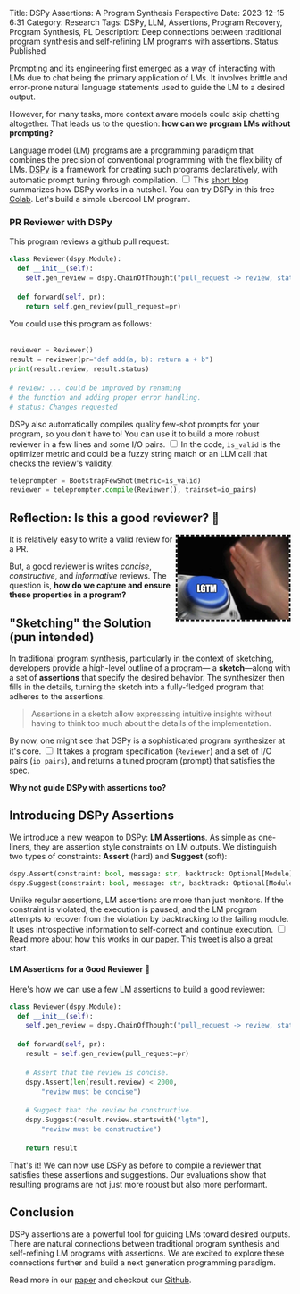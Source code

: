 Title: DSPy Assertions: A Program Synthesis Perspective
Date: 2023-12-15 6:31
Category: Research
Tags: DSPy, LLM, Assertions, Program Recovery, Program Synthesis, PL
Description: Deep connections between traditional program synthesis and self-refining LM programs with assertions.
Status: Published

<section markdown="1">

Prompting and its engineering first emerged as a way of interacting with LMs due to 
chat being the primary application of LMs. It involves brittle and error-prone natural language statements used to guide the LM to a desired output.

However, for many tasks, more context aware models could skip chatting altogether. That leads us to the question: **how can we program LMs without prompting?**


Language model (LM) programs are a programming paradigm that
combines the precision of conventional programming with the flexibility of
LMs. [DSPy](https://github.com/stanfordnlp/dspy) is a framework for creating such programs declaratively, with automatic prompt tuning through compilation.
<label for="sn-demo" class="margin-toggle sidenote-number"></label>
<input type="checkbox" id="sn-demo" class="margin-toggle"/>
<span class="sidenote">
  This [short blog](https://arnavsinghvi11.github.io/posts/2023/10/6/blog-post/) summarizes how DSPy works in a nutshell. You can try DSPy in this free [Colab](https://colab.research.google.com/github/stanfordnlp/dspy/blob/main/intro.ipynb).
</span>
Let's build a simple ubercool LM program.

### PR Reviewer with DSPy 

This program reviews a github pull request:

```python
class Reviewer(dspy.Module):
  def __init__(self):
    self.gen_review = dspy.ChainOfThought("pull_request -> review, status")

  def forward(self, pr):
    return self.gen_review(pull_request=pr)
```

You could use this program as follows:
```python

reviewer = Reviewer()
result = reviewer(pr="def add(a, b): return a + b")
print(result.review, result.status)

# review: ... could be improved by renaming 
# the function and adding proper error handling.
# status: Changes requested
```

DSPy also automatically compiles quality few-shot prompts for your program, so you don't have to! You can use it to build a more robust reviewer in a few lines and some I/O pairs.
<label for="sn-demo" class="margin-toggle sidenote-number"></label>
<input type="checkbox" id="sn-demo" class="margin-toggle"/>
<span class="sidenote">
    In the code, `is_valid` is the optimizer metric and could be a fuzzy string match or an LLM call that checks the review's validity.
</span>
```python
teleprompter = BootstrapFewShot(metric=is_valid)
reviewer = teleprompter.compile(Reviewer(), trainset=io_pairs)
```
</section>

<section markdown="1">

## Reflection: Is this a good reviewer? 🤔

<img src="./images/lgtm.jpeg" alt="drawing" width="200" style="float: right; border: dashed;"/>
It is relatively easy to write a valid review for a PR. 

But, a good reviewer is writes _concise_, _constructive_, and _informative_ reviews. The question is, __how do we capture and ensure these properties in a program?__

</section>


<section markdown="1">

## "Sketching" the Solution (pun intended)

In traditional program synthesis, particularly in the context of sketching, developers provide a high-level outline of a program— a __sketch__—along with a set of __assertions__ that specify the desired behavior. The synthesizer then fills in the details, turning the sketch into a fully-fledged program that adheres to the assertions.

<blockquote markdown="1">
Assertions in a sketch allow expresssing intuitive insights 
without having to think too much about the details of the implementation.
</blockquote>

By now, one might see that DSPy is a sophisticated program synthesizer at it's core. 
<label for="sn-demo" class="margin-toggle sidenote-number"></label>
<input type="checkbox" id="sn-demo" class="margin-toggle"/>
<span class="sidenote">
    It takes a program specification (`Reviewer`) and a set of I/O pairs (`io_pairs`), and returns a tuned program (prompt) that satisfies the spec.
</span>

__Why not guide DSPy with assertions too?__

</section>

<section markdown=1>

## Introducing DSPy Assertions

We introduce a new weapon to DSPy: __LM Assertions__.
As simple as one-liners, they are assertion style constraints on LM outputs.
We distinguish two types of constraints: __Assert__ (hard) and __Suggest__ (soft):
```python
dspy.Assert(constraint: bool, message: str, backtrack: Optional[Module])
dspy.Suggest(constraint: bool, message: str, backtrack: Optional[Module])
```

Unlike regular assertions, LM assertions are more than just monitors.
If the constraint is violated, the execution is paused, and the LM program
attempts to recover from the violation by backtracking to the failing module.
It uses introspective information to self-correct and continue execution.
<label for="sn-demo" class="margin-toggle sidenote-number"></label>
<input type="checkbox" id="sn-demo" class="margin-toggle"/> 
<span class="sidenote">
    Read more about how this works in our [paper](https://github.com/stanfordnlp/dspy/blob/main/DSPy_Assert.pdf).
    This [tweet](https://twitter.com/lateinteraction/status/1735326551393161563) is also a great start.
</span>


#### LM Assertions for a Good Reviewer 🤩

Here's how we can use a few LM assertions to build a good reviewer:
```python
class Reviewer(dspy.Module):
  def __init__(self):
    self.gen_review = dspy.ChainOfThought("pull_request -> review, status")

  def forward(self, pr):
    result = self.gen_review(pull_request=pr)

    # Assert that the review is concise.
    dspy.Assert(len(result.review) < 2000, 
        "review must be concise")

    # Suggest that the review be constructive.
    dspy.Suggest(result.review.startswith("lgtm"), 
        "review must be constructive")

    return result
```

That's it! We can now use DSPy as before to compile a reviewer that satisfies these assertions and suggestions.
Our evaluations show that resulting programs are not just more robust but also more performant.

## Conclusion

DSPy assertions are a powerful tool for guiding LMs toward desired outputs.
There are natural connections between traditional program synthesis and self-refining LM programs with assertions.
We are excited to explore these connections further and build a next generation programming paradigm.

Read more in our [paper](https://github.com/stanfordnlp/dspy/blob/main/DSPy_Assert.pdf) and checkout our [Github](https://github.com/stanfordnlp/dspy/blob/main/dspy/primitives/assertions.py).

</section>